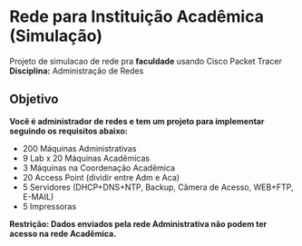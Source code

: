 # Rede para Instituição Acadêmica (Simulação)
Projeto de simulacao de rede pra **faculdade** usando Cisco Packet Tracer
**Disciplina:** Administração de Redes

## Objetivo

**Você é administrador de redes e tem um projeto para implementar seguindo os requisitos abaixo:**

- 200 Máquinas Administrativas
- 9 Lab x 20 Máquinas Acadêmicas
- 3 Máquinas na Coordenação Acadêmica
- 20 Access Point (dividir entre Adm e Aca)
- 5 Servidores (DHCP+DNS+NTP, Backup, Câmera de Acesso, WEB+FTP, E-MAIL)
- 5 Impressoras

**Restrição: Dados enviados pela rede Administrativa não podem ter acesso na rede Acadêmica.**
